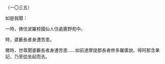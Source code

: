 （一〇三五）

如是我聞：

一時，佛住波羅㮈國仙人住處鹿野苑中。

時，婆藪長者身遭苦患。

爾時，世尊聞婆藪長者身遭苦患……如前達摩提那長者修多羅廣說，得阿那含果記，乃至從坐起而去。






